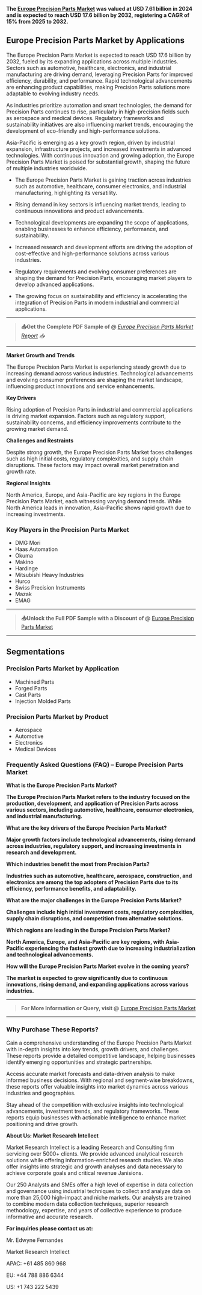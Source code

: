 <p><strong>The <a href="https://www.marketresearchintellect.com/download-sample/?rid=454927&amp;utm_source=Pulse-April-Europe&amp;utm_medium=852">Europe Precision Parts Market</a> was valued at USD 7.61 billion in 2024 and is expected to reach USD 17.6 billion by 2032, registering a CAGR of 15% from 2025 to 2032.</strong></p><h2>Europe Precision Parts Market by Applications&nbsp;</h2><p><p>The Europe Precision Parts Market is expected to reach USD 17.6 billion by 2032, fueled by its expanding applications across multiple industries. Sectors such as automotive, healthcare, electronics, and industrial manufacturing are driving demand, leveraging Precision Parts for improved efficiency, durability, and performance. Rapid technological advancements are enhancing product capabilities, making Precision Parts solutions more adaptable to evolving industry needs.</p><p>As industries prioritize automation and smart technologies, the demand for Precision Parts continues to rise, particularly in high-precision fields such as aerospace and medical devices. Regulatory frameworks and sustainability initiatives are also influencing market trends, encouraging the development of eco-friendly and high-performance solutions.</p><p>Asia-Pacific is emerging as a key growth region, driven by industrial expansion, infrastructure projects, and increased investments in advanced technologies. With continuous innovation and growing adoption, the Europe Precision Parts Market is poised for substantial growth, shaping the future of multiple industries worldwide.</p></p><ul><li><p>The Europe Precision Parts Market is gaining traction across industries such as automotive, healthcare, consumer electronics, and industrial manufacturing, highlighting its versatility.</p></li><li><p>Rising demand in key sectors is influencing market trends, leading to continuous innovations and product advancements.</p></li><li><p>Technological developments are expanding the scope of applications, enabling businesses to enhance efficiency, performance, and sustainability.</p></li><li><p>Increased research and development efforts are driving the adoption of cost-effective and high-performance solutions across various industries.</p></li><li><p>Regulatory requirements and evolving consumer preferences are shaping the demand for Precision Parts, encouraging market players to develop advanced applications.</p></li><li><p>The growing focus on sustainability and efficiency is accelerating the integration of Precision Parts in modern industrial and commercial applications.</p></li></ul><hr /><blockquote><p><strong><span class="font-[700]">📥Get the Complete PDF Sample of @ </span></strong><em><span class="font-[700]"><a href="https://www.marketresearchintellect.com/download-sample/?rid=454927&amp;utm_source=Pulse-April-Europe&amp;utm_medium=852" target="_blank" data-tracking-control-name="article-ssr-frontend-pulse_little-text-block" data-tracking-will-navigate="" data-test-link="">Europe Precision Parts Market Report</a>&nbsp;📥</span></em></p></blockquote><hr /><p class="" data-start="77" data-end="360"><strong data-start="77" data-end="105">Market Growth and Trends</strong></p><p class="" data-start="77" data-end="360">The Europe Precision Parts Market is experiencing steady growth due to increasing demand across various industries. Technological advancements and evolving consumer preferences are shaping the market landscape, influencing product innovations and service enhancements.</p><p class="" data-start="362" data-end="606"><strong data-start="362" data-end="377">Key Drivers</strong></p><p class="" data-start="362" data-end="606">Rising adoption of Precision Parts in industrial and commercial applications is driving market expansion. Factors such as regulatory support, sustainability concerns, and efficiency improvements contribute to the growing market demand.</p><p class="" data-start="608" data-end="849"><strong data-start="608" data-end="637">Challenges and Restraints</strong></p><p class="" data-start="608" data-end="849">Despite strong growth, the Europe Precision Parts Market faces challenges such as high initial costs, regulatory complexities, and supply chain disruptions. These factors may impact overall market penetration and growth rate.</p><p class="" data-start="851" data-end="1095"><strong data-start="851" data-end="872">Regional Insights</strong></p><p class="" data-start="851" data-end="1095">North America, Europe, and Asia-Pacific are key regions in the Europe Precision Parts Market, each witnessing varying demand trends. While North America leads in innovation, Asia-Pacific shows rapid growth due to increasing investments.</p><p><h3>Key Players in the Precision Parts Market </h3><ul><li>DMG Mori</li><li> Haas Automation</li><li> Okuma</li><li> Makino</li><li> Hardinge</li><li> Mitsubishi Heavy Industries</li><li> Hurco</li><li> Swiss Precision Instruments</li><li> Mazak</li><li> EMAG</li></ul></p><hr /><blockquote><p><strong>📥Unlock the Full PDF Sample with a Discount of @</strong> <a href="https://www.marketresearchintellect.com/ask-for-discount/?rid=454927&amp;utm_source=Pulse-April-Europe&amp;utm_medium=852">Europe Precision Parts Market</a></p></blockquote><hr /><p><h2>Segmentations</h2><h3>Precision Parts Market by Application</h3><ul><li>Machined Parts</li><li> Forged Parts</li><li> Cast Parts</li><li> Injection Molded Parts</li></ul><h3>Precision Parts Market by Product</h3><ul><li>Aerospace</li><li> Automotive</li><li> Electronics</li><li> Medical Devices</li></ul></p><h3><strong>Frequently Asked Questions (FAQ) &ndash; Europe Precision Parts Market</strong></h3><p><strong>What is the Europe Precision Parts Market?</strong></p><p><strong>The Europe Precision Parts Market refers to the industry focused on the production, development, and application of Precision Parts across various sectors, including automotive, healthcare, consumer electronics, and industrial manufacturing.</strong></p><p><strong>What are the key drivers of the Europe Precision Parts Market?</strong></p><p><strong>Major growth factors include technological advancements, rising demand across industries, regulatory support, and increasing investments in research and development.</strong></p><p><strong>Which industries benefit the most from Precision Parts?</strong></p><p><strong>Industries such as automotive, healthcare, aerospace, construction, and electronics are among the top adopters of Precision Parts due to its efficiency, performance benefits, and adaptability.</strong></p><p><strong>What are the major challenges in the Europe Precision Parts Market?</strong></p><p><strong>Challenges include high initial investment costs, regulatory complexities, supply chain disruptions, and competition from alternative solutions.</strong></p><p><strong>Which regions are leading in the Europe Precision Parts Market?</strong></p><p><strong>North America, Europe, and Asia-Pacific are key regions, with Asia-Pacific experiencing the fastest growth due to increasing industrialization and technological advancements.</strong></p><p><strong>How will the Europe Precision Parts Market evolve in the coming years?</strong></p><p><strong>The market is expected to grow significantly due to continuous innovations, rising demand, and expanding applications across various industries.</strong></p><hr /><blockquote><p><span class="font-[700]"><strong>For More Information or Query, visit&nbsp;@</strong>&nbsp;</span><span class="font-[700]"><a href="https://www.marketresearchintellect.com/product/global-precision-parts-market-size-and-forecast/?utm_source=Linkedin&utm_medium=852" target="_blank" data-tracking-control-name="article-ssr-frontend-pulse_little-text-block" data-tracking-will-navigate="" data-test-link="">Europe Precision Parts Market</a></span></p></blockquote><hr /><h3><strong data-start="0" data-end="31">Why Purchase These Reports?</strong></h3><p class="" data-start="35" data-end="297">Gain a comprehensive understanding of the Europe Precision Parts Market with in-depth insights into key trends, growth drivers, and challenges. These reports provide a detailed competitive landscape, helping businesses identify emerging opportunities and strategic partnerships.</p><p class="" data-start="299" data-end="540">Access accurate market forecasts and data-driven analysis to make informed business decisions. With regional and segment-wise breakdowns, these reports offer valuable insights into market dynamics across various industries and geographies.</p><p class="" data-start="542" data-end="784">Stay ahead of the competition with exclusive insights into technological advancements, investment trends, and regulatory frameworks. These reports equip businesses with actionable intelligence to enhance market positioning and drive growth.</p><p><strong><span class="font-[700]">About Us: Market Research Intellect</span></strong></p><p><span class="">Market Research Intellect is a leading Research and Consulting firm servicing over 5000+ clients. We provide advanced analytical research solutions while offering information-enriched research studies.&nbsp;</span>We also offer insights into strategic and growth analyses and data necessary to achieve corporate goals and critical revenue Janisions.</p><p><span class="">Our 250 Analysts and SMEs offer a high level of expertise in data collection and governance using industrial techniques to collect and analyze data on more than 25,000 high-impact and niche markets. Our analysts are trained to combine modern data collection techniques, superior research methodology, expertise, and years of collective experience to produce informative and accurate research.</span></p><p><strong>For inquiries please contact us at:</strong></p><p>Mr. Edwyne Fernandes</p><p>Market Research Intellect</p><p>APAC: +61 485 860 968</p><p>EU: +44 788 886 6344</p><p>US: +1 743 222 5439</p>